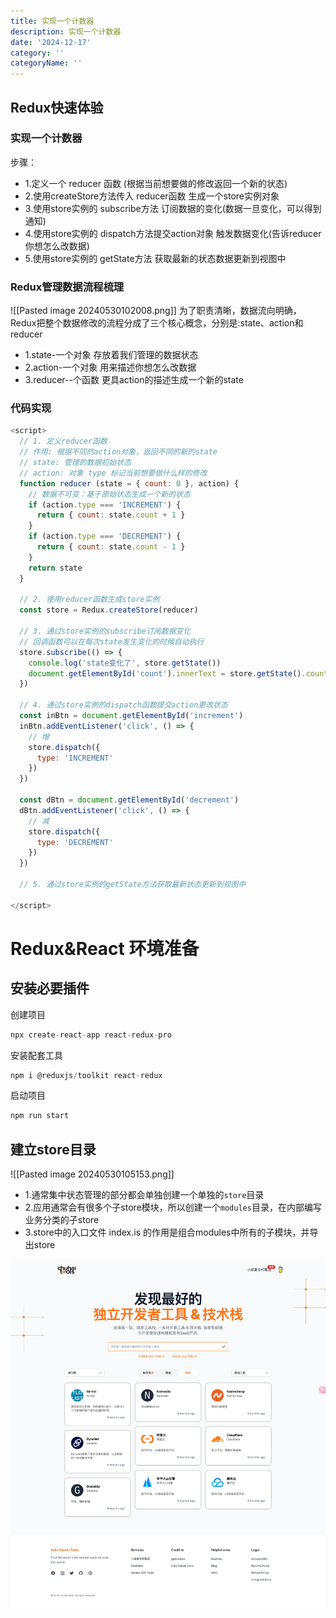 ```yaml
---
title: 实现一个计数器
description: 实现一个计数器
date: '2024-12-17'
category: ''
categoryName: ''
---
```


## Redux快速体验
### 实现一个计数器
步骤：
- 1.定义一个 reducer 函数 (根据当前想要做的修改返回一个新的状态)
- 2.使用createStore方法传入 reducer函数 生成一个store实例对象
- 3.使用store实例的 subscribe方法 订阅数据的变化(数据一旦变化，可以得到通知)
- 4.使用store实例的 dispatch方法提交action对象 触发数据变化(告诉reducer你想怎么改数据)
- 5.使用store实例的 getState方法 获取最新的状态数据更新到视图中

### Redux管理数据流程梳理
![[Pasted image 20240530102008.png]]
为了职责清晰，数据流向明确，Redux把整个数据修改的流程分成了三个核心概念，分别是:state、action和reducer
- 1.state-一个对象 存放着我们管理的数据状态
- 2.action-一个对象 用来描述你想怎么改数据
- 3.reducer--个函数 更具action的描述生成一个新的state

### 代码实现
```js
<script>
  // 1. 定义reducer函数 
  // 作用: 根据不同的action对象，返回不同的新的state
  // state: 管理的数据初始状态
  // action: 对象 type 标记当前想要做什么样的修改
  function reducer (state = { count: 0 }, action) {
    // 数据不可变：基于原始状态生成一个新的状态
    if (action.type === 'INCREMENT') {
      return { count: state.count + 1 }
    }
    if (action.type === 'DECREMENT') {
      return { count: state.count - 1 }
    }
    return state
  }

  // 2. 使用reducer函数生成store实例
  const store = Redux.createStore(reducer)

  // 3. 通过store实例的subscribe订阅数据变化
  // 回调函数可以在每次state发生变化的时候自动执行
  store.subscribe(() => {
    console.log('state变化了', store.getState())
    document.getElementById('count').innerText = store.getState().count
  })

  // 4. 通过store实例的dispatch函数提交action更改状态 
  const inBtn = document.getElementById('increment')
  inBtn.addEventListener('click', () => {
    // 增
    store.dispatch({
      type: 'INCREMENT'
    })
  })

  const dBtn = document.getElementById('decrement')
  dBtn.addEventListener('click', () => {
    // 减
    store.dispatch({
      type: 'DECREMENT'
    })
  })

  // 5. 通过store实例的getState方法获取最新状态更新到视图中

</script>
```

# Redux&React 环境准备
## 安装必要插件
创建项目
```java
npx create-react-app react-redux-pro
```

安装配套工具
```js
npm i @reduxjs/toolkit react-redux
```
启动项目
```js
npm run start
```
## 建立store目录
![[Pasted image 20240530105153.png]]
- 1.通常集中状态管理的部分都会单独创建一个单独的`store`目录
- 2.应用通常会有很多个子store模块，所以创建一个`modules`目录，在内部编写业务分类的子store
- 3.store中的入口文件 index.is 的作用是组合modules中所有的子模块，并导出store

![图片](https://raw.githubusercontent.com/DevDenny/ai-dev-navigater/main/uploads/images/1734400029379_agax15k.png)
